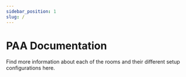 ```yaml
---
sidebar_position: 1
slug: /
---
```


# PAA Documentation

Find more information about each of the rooms and their different setup configurations here.
